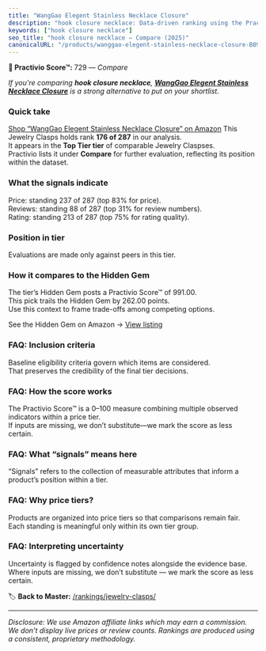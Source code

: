 ```yaml
---
title: "WangGao Elegent Stainless Necklace Closure"
description: "hook closure necklace: Data-driven ranking using the Practivio Score™. Positioned by quality, value, demand, findability, momentum."
keywords: ["hook closure necklace"]
seo_title: "hook closure necklace — Compare (2025)"
canonicalURL: "/products/wanggao-elegent-stainless-necklace-closure-B09Y1QBZQ9/"
---
```


**🛒 Practivio Score™:** 729 — _Compare_


*If you're comparing **hook closure necklace**, **[WangGao Elegent Stainless Necklace Closure](https://www.amazon.com/dp/B09Y1QBZQ9?tag=practivio-20)** is a strong alternative to put on your shortlist.*
### Quick take
[Shop “WangGao Elegent Stainless Necklace Closure” on Amazon](https://www.amazon.com/dp/B09Y1QBZQ9?tag=practivio-20)
This Jewelry Clasps holds rank **176 of 287** in our analysis.  
It appears in the **Top Tier tier** of comparable Jewelry Claspses.  
Practivio lists it under **Compare** for further evaluation, reflecting its position within the dataset.

### What the signals indicate
Price: standing 237 of 287 (top 83% for price).  
Reviews: standing 88 of 287 (top 31% for review numbers).  
Rating: standing 213 of 287 (top 75% for rating quality).  

### Position in tier
Evaluations are made only against peers in this tier.

### How it compares to the Hidden Gem
The tier’s Hidden Gem posts a Practivio Score™ of 991.00.  
This pick trails the Hidden Gem by 262.00 points.  
Use this context to frame trade-offs among competing options.  

See the Hidden Gem on Amazon → [View listing](https://www.amazon.com/dp/B07GSR72TJ?tag=practivio-20)

### FAQ: Inclusion criteria
Baseline eligibility criteria govern which items are considered.  
That preserves the credibility of the final tier decisions.

### FAQ: How the score works
The Practivio Score™ is a 0–100 measure combining multiple observed indicators within a price tier.  
If inputs are missing, we don’t substitute—we mark the score as less certain.

### FAQ: What “signals” means here
“Signals” refers to the collection of measurable attributes that inform a product’s position within a tier.

### FAQ: Why price tiers?
Products are organized into price tiers so that comparisons remain fair.  
Each standing is meaningful only within its own tier group.

### FAQ: Interpreting uncertainty
Uncertainty is flagged by confidence notes alongside the evidence base.  
Where inputs are missing, we don’t substitute — we mark the score as less certain.

<!-- Missing template for Compare/CompareWithinPriceClass -->


🏷️ **Back to Master:** [/rankings/jewelry-clasps/](/rankings/jewelry-clasps/)

---
_Disclosure: We use Amazon affiliate links which may earn a commission. We don’t display live prices or review counts. Rankings are produced using a consistent, proprietary methodology._
